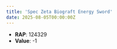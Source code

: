 ```yaml
---
title: 'Spec Zeta Biograft Energy Sword'
date: 2025-08-05T00:00:00Z
---
```

- **RAP**: 124329
- **Value**: -1
